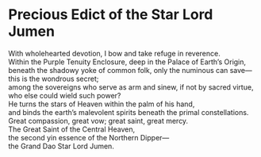 # Precious Edict of the Star Lord Jumen

With wholehearted devotion, I bow and take refuge in reverence.  
Within the Purple Tenuity Enclosure, deep in the Palace of Earth’s Origin,  
beneath the shadowy yoke of common folk, only the numinous can save—this is the wondrous secret;  
among the sovereigns who serve as arm and sinew, if not by sacred virtue, who else could wield such power?  
He turns the stars of Heaven within the palm of his hand,  
and binds the earth’s malevolent spirits beneath the primal constellations.  
Great compassion, great vow; great saint, great mercy.  
The Great Saint of the Central Heaven,  
the second yin essence of the Northern Dipper—  
the Grand Dao Star Lord Jumen.